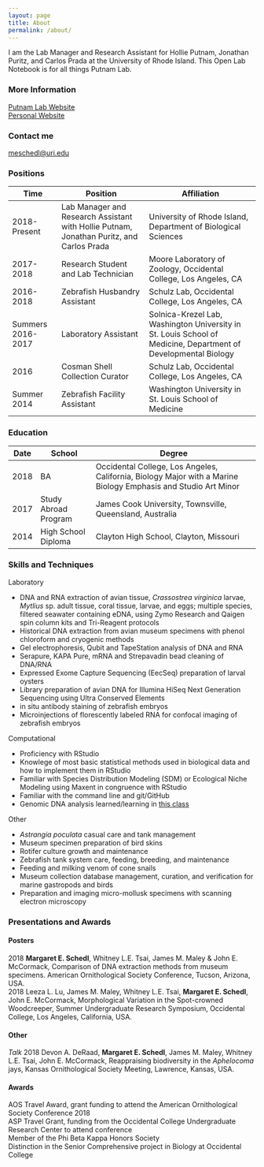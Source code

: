 ```yaml
---
layout: page
title: About
permalink: /about/
---
```


I am the Lab Manager and Research Assistant for Hollie Putnam, Jonathan Puritz, and Carlos Prada at the University of Rhode Island. This Open Lab Notebook is for all things Putnam Lab.



### More Information

[Putnam Lab Website](http://uncklesslab.com/)  
[Personal Website](https://acckerv.github.io/)

### Contact me

[meschedl@uri.edu](mailto:kerv.acc@ku.edu)


### Positions

|Time|Position| Affiliation|
|--|--|--|
|2018-Present	| Lab Manager and Research Assistant with Hollie Putnam, Jonathan Puritz, and Carlos Prada | University of Rhode Island, Department of Biological Sciences|
|2017-2018		| Research Student and Lab Technician | Moore Laboratory of Zoology, Occidental College, Los Angeles, CA|
|2016-2018	| Zebrafish Husbandry Assistant | Schulz Lab, Occidental College, Los Angeles, CA|
|Summers 2016-2017	| Laboratory Assistant | Solnica-Krezel Lab, Washington University in St. Louis School of Medicine, Department of Developmental Biology|
|2016 		| Cosman Shell Collection Curator | Schulz Lab, Occidental College, Los Angeles, CA|
|Summer 2014 | Zebrafish Facility Assistant | Washington University in St. Louis School of Medicine|


### Education

|Date|School| Degree|
|--|--|--|
|2018 |	BA | Occidental College, Los Angeles, California, Biology Major with a Marine Biology Emphasis and Studio Art Minor|
|2017 |	Study Abroad Program | James Cook University, Townsville, Queensland, Australia|
|2014 |	High School Diploma | Clayton High School, Clayton, Missouri|



###  Skills and Techniques

Laboratory
- DNA and RNA extraction of avian tissue, _Crassostrea virginica_ larvae, _Mytlius_ sp. adult tissue, coral tissue, larvae, and eggs; multiple species, filtered seawater containing eDNA, using Zymo Research and Qaigen spin column kits and Tri-Reagent protocols
- Historical DNA extraction from avian museum specimens with phenol chloroform and cryogenic methods
- Gel electrophoresis, Qubit and TapeStation analysis of DNA and RNA
- Serapure, KAPA Pure, mRNA and Strepavadin bead cleaning of DNA/RNA
- Expressed Exome Capture Sequencing (EecSeq) preparation of larval oysters
- Library preparation of avian DNA for Illumina HiSeq Next Generation Sequencing using Ultra Conserved Elements
- in situ antibody staining of zebrafish embryos
- Microinjections of florescently labeled RNA for confocal imaging of zebrafish embryos

Computational
- Proficiency with RStudio
- Knowlege of most basic statistical methods used in biological data and how to implement them in RStudio
- Familiar with Species Distribution Modeling (SDM) or Ecological Niche Modeling using Maxent in congruence with RStudio
- Familiar with the command line and git/GitHub
- Genomic DNA analysis learned/learning in [this class](https://github.com/jpuritz/BIO_594_2019)


Other
- _Astrangia poculata_ casual care and tank management
- Museum specimen preparation of bird skins
- Rotifer culture growth and maintenance
- Zebrafish tank system care, feeding, breeding, and maintenance
- Feeding and milking venom of cone snails
- Museum collection database management, curation, and verification for marine gastropods and birds
- Preparation and imaging micro-mollusk specimens with scanning electron microscopy


### Presentations and Awards

#### Posters
2018 **Margaret E. Schedl**, Whitney L.E. Tsai, James M. Maley & John E. McCormack, Comparison of DNA extraction methods from museum specimens. American Ornithological Society Conference, Tucson, Arizona, USA.  
2018 Leeza L. Lu, James M. Maley, Whitney L.E. Tsai, **Margaret E. Schedl**, John E. McCormack, Morphological Variation in the Spot-crowned Woodcreeper, Summer Undergraduate Research Symposium, Occidental College, Los Angeles, California, USA.

#### Other
_Talk_ 2018 Devon A. DeRaad, **Margaret E. Schedl**, James M. Maley, Whitney L.E. Tsai, John E. McCormack, Reappraising biodiversity in the _Aphelocoma_ jays, Kansas Ornithological Society Meeting, Lawrence, Kansas, USA.

#### Awards
AOS Travel Award, grant funding to attend the American Ornithological Society Conference 2018  
ASP Travel Grant, funding from the Occidental College Undergraduate Research Center to attend conference  
Member of the Phi Beta Kappa Honors Society  
Distinction in the Senior Comprehensive project in Biology at Occidental College
